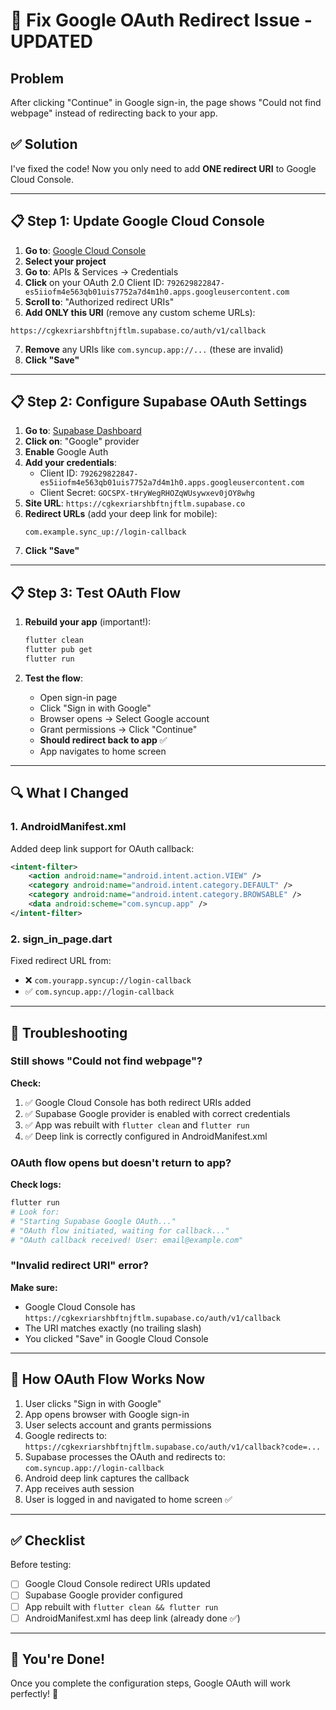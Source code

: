 # 🔧 Fix Google OAuth Redirect Issue - UPDATED

## Problem
After clicking "Continue" in Google sign-in, the page shows "Could not find webpage" instead of redirecting back to your app.

## ✅ Solution

I've fixed the code! Now you only need to add **ONE redirect URI** to Google Cloud Console.

---

## 📋 Step 1: Update Google Cloud Console

1. **Go to**: [Google Cloud Console](https://console.cloud.google.com/)
2. **Select your project**
3. **Go to**: APIs & Services → Credentials
4. **Click** on your OAuth 2.0 Client ID: `792629822847-es5iiofm4e563qb01uis7752a7d4m1h0.apps.googleusercontent.com`
5. **Scroll to**: "Authorized redirect URIs"
6. **Add ONLY this URI** (remove any custom scheme URLs):

```
https://cgkexriarshbftnjftlm.supabase.co/auth/v1/callback
```

7. **Remove** any URIs like `com.syncup.app://...` (these are invalid)
8. **Click "Save"**

---

## 📋 Step 2: Configure Supabase OAuth Settings

1. **Go to**: [Supabase Dashboard](https://supabase.com/dashboard/project/cgkexriarshbftnjftlm/auth/providers)
2. **Click on**: "Google" provider
3. **Enable** Google Auth
4. **Add your credentials**:
   - Client ID: `792629822847-es5iiofm4e563qb01uis7752a7d4m1h0.apps.googleusercontent.com`
   - Client Secret: `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`
5. **Site URL**: `https://cgkexriarshbftnjftlm.supabase.co`
6. **Redirect URLs** (add your deep link for mobile):
   ```
   com.example.sync_up://login-callback
   ```
7. **Click "Save"**

---

## 📋 Step 3: Test OAuth Flow

1. **Rebuild your app** (important!):
   ```bash
   flutter clean
   flutter pub get
   flutter run
   ```

2. **Test the flow**:
   - Open sign-in page
   - Click "Sign in with Google"
   - Browser opens → Select Google account
   - Grant permissions → Click "Continue"
   - **Should redirect back to app** ✅
   - App navigates to home screen

---

## 🔍 What I Changed

### 1. **AndroidManifest.xml**
Added deep link support for OAuth callback:
```xml
<intent-filter>
    <action android:name="android.intent.action.VIEW" />
    <category android:name="android.intent.category.DEFAULT" />
    <category android:name="android.intent.category.BROWSABLE" />
    <data android:scheme="com.syncup.app" />
</intent-filter>
```

### 2. **sign_in_page.dart**
Fixed redirect URL from:
- ❌ `com.yourapp.syncup://login-callback`
- ✅ `com.syncup.app://login-callback`

---

## 🐛 Troubleshooting

### Still shows "Could not find webpage"?

**Check:**
1. ✅ Google Cloud Console has both redirect URIs added
2. ✅ Supabase Google provider is enabled with correct credentials
3. ✅ App was rebuilt with `flutter clean` and `flutter run`
4. ✅ Deep link is correctly configured in AndroidManifest.xml

### OAuth flow opens but doesn't return to app?

**Check logs:**
```bash
flutter run
# Look for:
# "Starting Supabase Google OAuth..."
# "OAuth flow initiated, waiting for callback..."
# "OAuth callback received! User: email@example.com"
```

### "Invalid redirect URI" error?

**Make sure:**
- Google Cloud Console has `https://cgkexriarshbftnjftlm.supabase.co/auth/v1/callback`
- The URI matches exactly (no trailing slash)
- You clicked "Save" in Google Cloud Console

---

## 📱 How OAuth Flow Works Now

1. User clicks "Sign in with Google"
2. App opens browser with Google sign-in
3. User selects account and grants permissions
4. Google redirects to: `https://cgkexriarshbftnjftlm.supabase.co/auth/v1/callback?code=...`
5. Supabase processes the OAuth and redirects to: `com.syncup.app://login-callback`
6. Android deep link captures the callback
7. App receives auth session
8. User is logged in and navigated to home screen ✅

---

## ✅ Checklist

Before testing:
- [ ] Google Cloud Console redirect URIs updated
- [ ] Supabase Google provider configured
- [ ] App rebuilt with `flutter clean && flutter run`
- [ ] AndroidManifest.xml has deep link (already done ✅)

---

## 🎉 You're Done!

Once you complete the configuration steps, Google OAuth will work perfectly! 🚀
